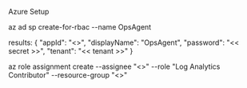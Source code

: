 ﻿Azure Setup

az ad sp create-for-rbac --name OpsAgent

results:
{
    "appId": "<<app Id>>",
    "displayName": "OpsAgent",
    "password": "<< secret >>",
    "tenant": "<< tenant >>"
}

az role assignment create --assignee "<<app Id>>" --role "Log Analytics Contributor" --resource-group "<<resource group>>"


